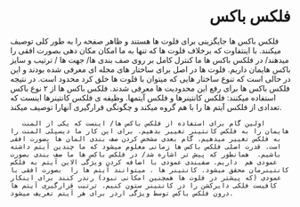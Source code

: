 


<h1 dir ='rtl' align='right'> فلکس باکس </h1>

   

<p dir='rtl'>

   فلکس باکس ها جایگزینی برای فلوت ها هستند و ظاهر صفحه را به طور کلی توصیف میکنند. با  اینتفاوت که برخلاف فلوت ها که تنها به ما امکان مکان دهی بصورت افقی را میدهند/ در فلکس   باکس ها ما کنترل کامل بر روی صف بندی ها/ جهت ها / ترتیب و سایز باکس هایمان داریم. فلوت ها در اصل برای ساختار های مجله ای معرفی شده بودند و این در حالی است که تنوع ساختار هایی که میتوان با فلوت ها خلق کرد محدود است. در نتیجه فلکس باکس ها برای رفع این محدودیت ها معرفی شدند. فلکس باکس ها از ۲ نوع باکس استفاده میکنند: فلکس کانتینرها و فلکس آیتمها. وظیفه ی فلکس کانتینرها اینست که تعدادی از فلکس آیتم ها را با هم گروه میکند و چگونگی قرارگیری آنهارا توصیف میکند.

</p>
    


 <p dir='rtl' align='right'>  

       اولین گام برای استفاده از فلکس باکس ها/ اینست که یکی از المنت هایمان را به فلکس کانتینر تغییر بدهیم. برای این کار ما دیسپلی المنت را به فلکس تغییر میدهیم. گام بعدی مشخص کردن صف بندی المان ها بصورت افقی است. قدرت اصلی فلکس باکس ها زمانی معلوم میشود که ما چندین آیتم داشته باشیم.  همانطور که پیش تر اشاره شد/ در فلکس باکس ها ما صف بندی بصورت عمودی هم  داریم. صفبندی عمودی با اضافه کردن ویژگی الاین آیتم به فلکس کانتینرمان محقق میشود. کانتینر ها . میتوانند آیتم ها را  بصورت افقی یا عمودی (که پیشتر در فلوت ها همچنین امکانی نبود) رندر کنند برای اینکار کافیست فلکی دایرکشن را در کانتینر ستون کنیم. ترتیب قرارگیری آیتم ها درون فلکس باکس توسط ویژگی اردر برای هر آیتم تعریف میشود.




 </p>

   

    

        

    





